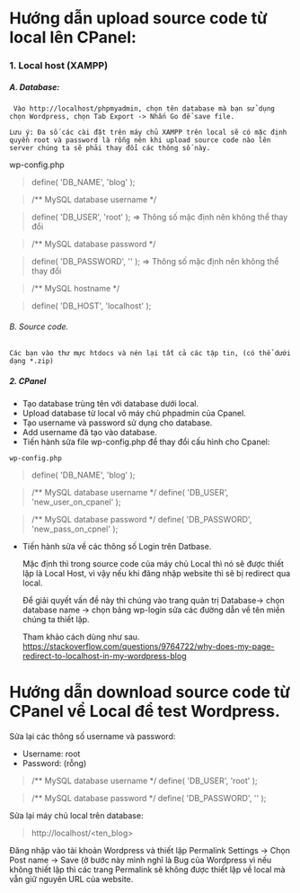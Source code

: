 # Hướng dẫn upload source code từ local lên CPanel:

### 1. Local host (XAMPP)
##### A. Database:
     Vào http://localhost/phpmyadmin, chọn tên database mà bạn sử dụng chọn Wordpress, chọn Tab Export -> Nhấn Go để save file.

    Lưu ý: Đa số các cài đặt trên máy chủ XAMPP trên local sẽ có mặc định quyền root và password là rỗng nên khi upload source code nào lên server chúng ta sẽ phải thay đổi các thông số này.

wp-config.php
    
  

> define( 'DB_NAME', 'blog' );

> /** MySQL database username */
    
> define( 'DB_USER', 'root' );                  =>  Thông số mặc định nên không thể thay đổi

 > /** MySQL database password */
    
 > define( 'DB_PASSWORD', '' );                 =>  Thông số mặc định nên không thể thay đổi
  
  > /** MySQL hostname */
    
 > define( 'DB_HOST', 'localhost' );


###### B. Source code.
    Các bạn vào thư mực htdocs và nén lại tất cả các tập tin, (có thể dưới dạng *.zip)
    
##### 2. CPanel 
   * Tạo database trùng tên với database dưới local.
   * Upload database từ local vô máy chủ phpadmin của Cpanel.
   * Tạo username và password sử dụng cho database.
   * Add username đã tạo vào database.
   * Tiến hành sửa file wp-config.php để thay đổi cấu hình cho Cpanel:
    
    
    wp-config.php
    
    
 > define( 'DB_NAME', 'blog' );

  > /** MySQL database username */
> define( 'DB_USER', 'new_user_on_cpanel' );

 > /** MySQL database password */
> define( 'DB_PASSWORD', 'new_pass_on_cpnel' );

    
  * Tiến hành sửa về các thông số Login trên Datbase.
    
    Mặc định thì trong source code của máy chủ Local thì nó sẽ được thiết lập là Local Host, vì vậy nếu khi đăng nhập website 
    thì sẽ bị redirect qua local.
    
    Để giải quyết vấn đề này thì chúng vào trang quản trị Database-> chọn database name -> chọn bảng wp-login sửa các đường dẫn về tên miền chúng ta thiết lập.
    
    Tham khảo cách dùng như sau.
    https://stackoverflow.com/questions/9764722/why-does-my-page-redirect-to-localhost-in-my-wordpress-blog
    
# Hướng dẫn download source code từ CPanel về Local để test Wordpress.

Sửa lại các thông số username và password:
- Username: root
- Password: (rỗng)
    
 >    /** MySQL database username */
>   define( 'DB_USER', 'root' );

>  /** MySQL database password */
>  define( 'DB_PASSWORD', '' );

Sửa lại máy chủ local trên database: 

> http://localhost/<ten_blog>

Đăng nhập vào tài khoản Wordpress và thiết lập Permalink Settings -> Chọn Post name -> Save (ở bước này mình nghĩ là Bug của Wordpress vì nếu không thiết lập thì các trang Permalink sẽ không được thiết lập về local mà vẫn giữ nguyên URL của website.
